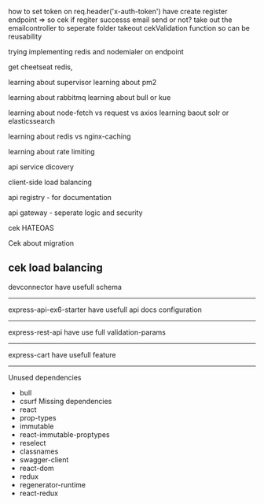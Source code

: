 how to set token on req.header('x-auth-token')
have create register endpoint => so cek if regiter successs email send or not?
take out the emailcontroller to seperate folder
takeout cekValidation function so can be reusability


trying implementing redis and nodemialer on endpoint

get cheetseat redis, 

learning about supervisor
learning about pm2

learning about rabbitmq
learning about bull or kue

learning about node-fetch vs request vs axios
learning baout solr or elasticssearch

learning about redis vs nginx-caching

learning about rate limiting

api service dicovery

client-side load balancing

api registry - for documentation

api gateway - seperate logic and security

cek HATEOAS

Cek about migration

cek load balancing
----
devconnector have usefull schema

---
express-api-ex6-starter have usefull api docs configuration

---
express-rest-api have use full validation-params

---
express-cart have usefull feature

---

Unused dependencies
* bull
* csurf
Missing dependencies
* react
* prop-types
* immutable
* react-immutable-proptypes
* reselect
* classnames
* swagger-client
* react-dom
* redux
* regenerator-runtime
* react-redux
